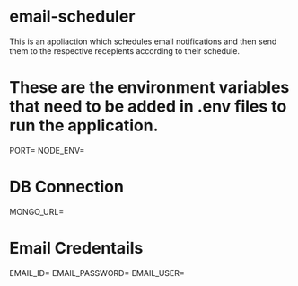 # email-scheduler
This is an appliaction which schedules email notifications and then send them to the respective recepients according to their schedule. 

# These are the environment variables that need to be added in .env files to run the application.
PORT=
NODE_ENV=

# DB Connection
MONGO_URL=

# Email Credentails
EMAIL_ID=
EMAIL_PASSWORD=
EMAIL_USER=
